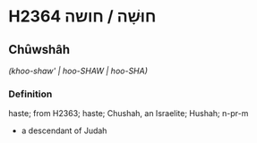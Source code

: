 # H2364 חוּשָׁה / חושה

## Chûwshâh

_(khoo-shaw' | hoo-SHAW | hoo-SHA)_

### Definition

haste; from H2363; haste; Chushah, an Israelite; Hushah; n-pr-m

- a descendant of Judah
